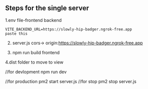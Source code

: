## Steps for the single server

1.env file-frontend backend
```
VITE_BACKEND_URL=https://slowly-hip-badger.ngrok-free.app
paste this
```

2. server.js cors-> origin:https://slowly-hip-badger.ngrok-free.app 

3. npm run build
frontend

4.dist folder to move to view 

//for devlopment 
npm run dev


//for production
pm2 start server.js
//for stop
pm2 stop server.js

